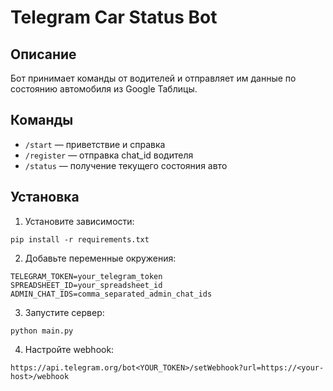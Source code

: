 # Telegram Car Status Bot

## Описание
Бот принимает команды от водителей и отправляет им данные по состоянию автомобиля из Google Таблицы.

## Команды
- `/start` — приветствие и справка
- `/register` — отправка chat_id водителя
- `/status` — получение текущего состояния авто

## Установка

1. Установите зависимости:
```
pip install -r requirements.txt
```

2. Добавьте переменные окружения:
```
TELEGRAM_TOKEN=your_telegram_token
SPREADSHEET_ID=your_spreadsheet_id
ADMIN_CHAT_IDS=comma_separated_admin_chat_ids
```

3. Запустите сервер:
```
python main.py
```

4. Настройте webhook:
```
https://api.telegram.org/bot<YOUR_TOKEN>/setWebhook?url=https://<your-host>/webhook
```